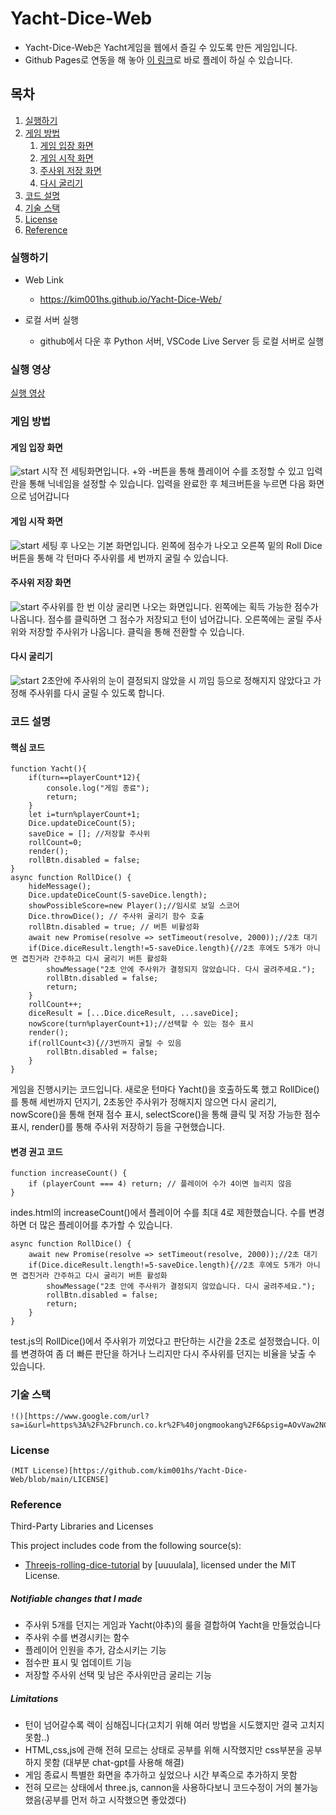 # Yacht-Dice-Web
 - Yacht-Dice-Web은 Yacht게임을 웹에서 즐길 수 있도록 만든 게임입니다.
 - Github Pages로 연동을 해 놓아 [이 링크](https://kim001hs.github.io/Yacht-Dice-Web/)로 바로 플레이 하실 수 있습니다.


## 목차

1.  [실행하기](#실행하기)
2.  [게임 방법](#게임-방법)
    1.  [게임 입장 화면](#게임-입장-화면)
    2.  [게임 시작 화면](#게임-시작-화면)
    3.  [주사위 저장 화면](#주사위-저장-화면)
    4.  [다시 굴리기](#다시-굴리기)
3.  [코드 설명](#코드-설명)
4.  [기술 스택](#기술-스택)
5.  [License](#License)
6.  [Reference](#Reference)


### 실행하기

-   Web Link
    -   https://kim001hs.github.io/Yacht-Dice-Web/

-   로컬 서버 실행
    -  github에서 다운 후 Python 서버, VSCode Live Server 등 로컬 서버로 실행


###  실행 영상

[실행 영상](https://youtu.be/ebhHvrGuSeA)
 

### 게임 방법

#### 게임 입장 화면

![start](image/start.png)
시작 전 세팅화면입니다. +와 -버튼을 통해 플레이어 수를 조정할 수 있고 입력란을 통해 닉네임을 설정할 수 있습니다. 
입력을 완료한 후 체크버튼을 누르면 다음 화면으로 넘어갑니다

#### 게임 시작 화면

![start](image/diceStart.png)
세팅 후 나오는 기본 화면입니다. 왼쪽에 점수가 나오고 오른쪽 밑의 Roll Dice버튼을 통해 각 턴마다 주사위를 세 번까지 굴릴 수 있습니다. 

#### 주사위 저장 화면

![start](image/saveDice.png)
주사위를 한 번 이상 굴리면 나오는 화면입니다. 왼쪽에는 획득 가능한 점수가 나옵니다. 점수를 클릭하면 그 점수가 저장되고 턴이 넘어갑니다.
오른쪽에는 굴릴 주사위와 저장할 주사위가 나옵니다. 클릭을 통해 전환할 수 있습니다.

#### 다시 굴리기

![start](image/reRoll.png)
2초안에 주사위의 눈이 결정되지 않았을 시 끼임 등으로 정해지지 않았다고 가정해 주사위를 다시 굴릴 수 있도록 합니다.


### 코드 설명

#### 핵심 코드
```
function Yacht(){
    if(turn==playerCount*12){
        console.log("게임 종료");
        return;
    }
    let i=turn%playerCount+1;
    Dice.updateDiceCount(5);
    saveDice = []; //저장할 주사위
    rollCount=0;
    render();
    rollBtn.disabled = false;
}
async function RollDice() {
    hideMessage();
    Dice.updateDiceCount(5-saveDice.length);
    showPossibleScore=new Player();//임시로 보일 스코어
    Dice.throwDice(); // 주사위 굴리기 함수 호출
    rollBtn.disabled = true; // 버튼 비활성화
    await new Promise(resolve => setTimeout(resolve, 2000));//2초 대기
    if(Dice.diceResult.length!=5-saveDice.length){//2초 후에도 5개가 아니면 겹친거라 간주하고 다시 굴리기 버튼 활성화
        showMessage("2초 안에 주사위가 결정되지 않았습니다. 다시 굴려주세요.");
        rollBtn.disabled = false;
        return;
    }
    rollCount++;
    diceResult = [...Dice.diceResult, ...saveDice];
    nowScore(turn%playerCount+1);//선택할 수 있는 점수 표시
    render();
    if(rollCount<3){//3번까지 굴릴 수 있음
        rollBtn.disabled = false;
    }
}
```
게임을 진행시키는 코드입니다. 새로운 턴마다 Yacht()을 호출하도록 했고 RollDice()를 통해 세번까지 던지기, 2초동안 주사위가 정해지지 않으면 다시 굴리기, nowScore()을 통해 현재 점수 표시, selectScore()을 통해 클릭 및 저장 가능한 점수 표시, render()를 통해 주사위 저장하기 등을 구현했습니다.

#### 변경 권고 코드
```
function increaseCount() {
    if (playerCount === 4) return; // 플레이어 수가 4이면 늘리지 않음
}
```
indes.html의 increaseCount()에서 플레이어 수를 최대 4로 제한했습니다. 수를 변경하면 더 많은 플레이어를 추가할 수 있습니다.

```
async function RollDice() {
    await new Promise(resolve => setTimeout(resolve, 2000));//2초 대기
    if(Dice.diceResult.length!=5-saveDice.length){//2초 후에도 5개가 아니면 겹친거라 간주하고 다시 굴리기 버튼 활성화
        showMessage("2초 안에 주사위가 결정되지 않았습니다. 다시 굴려주세요.");
        rollBtn.disabled = false;
        return;
    }
}
```
test.js의 RollDice()에서 주사위가 끼었다고 판단하는 시간을 2초로 설정했습니다. 이를 변경하여 좀 더 빠른 판단을 하거나 느리지만 다시 주사위를 던지는 비율을 낮출 수 있습니다.

### 기술 스택
    !()[https://www.google.com/url?sa=i&url=https%3A%2F%2Fbrunch.co.kr%2F%40jongmookang%2F6&psig=AOvVaw2NC520GsmSIs94l_b6PfJC&ust=1733832080465000&source=images&cd=vfe&opi=89978449&ved=0CBQQjRxqFwoTCJjxyf3RmooDFQAAAAAdAAAAABAE]


### License
    (MIT License)[https://github.com/kim001hs/Yacht-Dice-Web/blob/main/LICENSE]


### Reference
Third-Party Libraries and Licenses

This project includes code from the following source(s):

- [Threejs-rolling-dice-tutorial](https://github.com/uuuulala/Threejs-rolling-dice-tutorial/tree/master) by [uuuulala], licensed under the MIT License.

##### Notifiable changes that I made
- 주사위 5개를 던지는 게임과 Yacht(야추)의 룰을 결합하여 Yacht을 만들었습니다
- 주사위 수를 변경시키는 함수
- 플레이어 인원을 추가, 감소시키는 기능
- 점수판 표시 및 업데이트 기능
- 저장할 주사위 선택 및 남은 주사위만금 굴리는 기능

##### Limitations
- 턴이 넘어갈수록 렉이 심해집니다(고치기 위해 여러 방법을 시도했지만 결국 고치지 못함..)
- HTML,css,js에 관해 전혀 모르는 상태로 공부를 위해 시작했지만 css부분을 공부 하지 못함 (대부분 chat-gpt를 사용해 해결)
- 게임 종료시 특별한 화면을 추가하고 싶었으나 시간 부족으로 추가하지 못함
- 전혀 모르는 상태에서 three.js, cannon을 사용하다보니 코드수정이 거의 불가능했음(공부를 먼저 하고 시작했으면 좋았겠다)